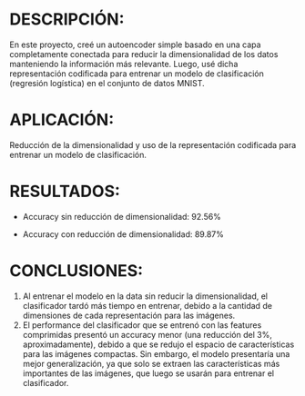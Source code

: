 # DESCRIPCIÓN:
En este proyecto, creé un autoencoder simple basado en una capa completamente conectada para reducir la dimensionalidad de los datos manteniendo la información más relevante. Luego, usé dicha representación codificada para entrenar un modelo de clasificación (regresión logística) en el conjunto de datos MNIST.

# APLICACIÓN:
Reducción de la dimensionalidad y uso de la representación codificada para entrenar un modelo de clasificación.

# RESULTADOS:
- Accuracy sin reducción de dimensionalidad: 92.56%

- Accuracy con reducción de dimensionalidad: 89.87%

# CONCLUSIONES:
1) Al entrenar el modelo en la data sin reducir la dimensionalidad, el clasificador tardó más tiempo en entrenar, debido a la cantidad de dimensiones de cada representación para las imágenes.
2) El performance del clasificador que se entrenó con las features comprimidas presentó un accuracy menor (una reducción del 3%, aproximadamente), debido a que se redujo el espacio de características para las imágenes compactas. Sin embargo, el modelo presentaría una mejor generalización, ya que solo se extraen las características más importantes de las imágenes, que luego se usarán para entrenar el clasificador.
